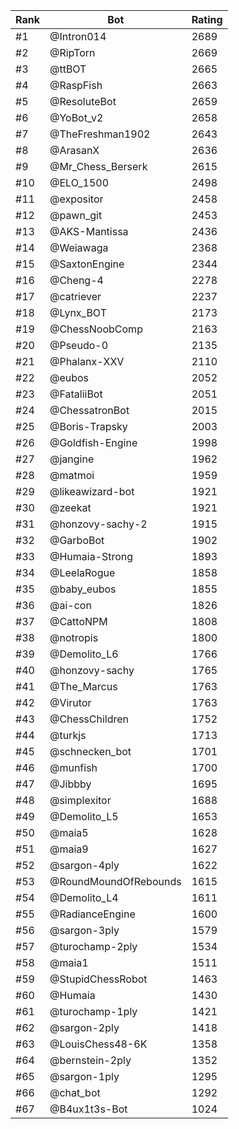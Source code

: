 Rank|Bot|Rating
---|---|---
#1|@Intron014|2689
#2|@RipTorn|2669
#3|@ttBOT|2665
#4|@RaspFish|2663
#5|@ResoluteBot|2659
#6|@YoBot_v2|2658
#7|@TheFreshman1902|2643
#8|@ArasanX|2636
#9|@Mr_Chess_Berserk|2615
#10|@ELO_1500|2498
#11|@expositor|2458
#12|@pawn_git|2453
#13|@AKS-Mantissa|2436
#14|@Weiawaga|2368
#15|@SaxtonEngine|2344
#16|@Cheng-4|2278
#17|@catriever|2237
#18|@Lynx_BOT|2173
#19|@ChessNoobComp|2163
#20|@Pseudo-0|2135
#21|@Phalanx-XXV|2110
#22|@eubos|2052
#23|@FataliiBot|2051
#24|@ChessatronBot|2015
#25|@Boris-Trapsky|2003
#26|@Goldfish-Engine|1998
#27|@jangine|1962
#28|@matmoi|1959
#29|@likeawizard-bot|1921
#30|@zeekat|1921
#31|@honzovy-sachy-2|1915
#32|@GarboBot|1902
#33|@Humaia-Strong|1893
#34|@LeelaRogue|1858
#35|@baby_eubos|1855
#36|@ai-con|1826
#37|@CattoNPM|1808
#38|@notropis|1800
#39|@Demolito_L6|1766
#40|@honzovy-sachy|1765
#41|@The_Marcus|1763
#42|@Virutor|1763
#43|@ChessChildren|1752
#44|@turkjs|1713
#45|@schnecken_bot|1701
#46|@munfish|1700
#47|@Jibbby|1695
#48|@simplexitor|1688
#49|@Demolito_L5|1653
#50|@maia5|1628
#51|@maia9|1627
#52|@sargon-4ply|1622
#53|@RoundMoundOfRebounds|1615
#54|@Demolito_L4|1611
#55|@RadianceEngine|1600
#56|@sargon-3ply|1579
#57|@turochamp-2ply|1534
#58|@maia1|1511
#59|@StupidChessRobot|1463
#60|@Humaia|1430
#61|@turochamp-1ply|1421
#62|@sargon-2ply|1418
#63|@LouisChess48-6K|1358
#64|@bernstein-2ply|1352
#65|@sargon-1ply|1295
#66|@chat_bot|1292
#67|@B4ux1t3s-Bot|1024

